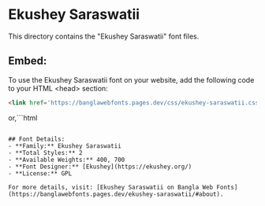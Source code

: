 # Ekushey Saraswatii

This directory contains the "Ekushey Saraswatii" font files.

## Embed:
To use the Ekushey Saraswatii font on your website, add the following code to your HTML &lt;head&gt; section:
```html
<link href='https://banglawebfonts.pages.dev/css/ekushey-saraswatii.css' rel='stylesheet'>
```

or,```html
<style>
@import url('https://banglawebfonts.pages.dev/css/ekushey-saraswatii.css');
</style>
```

## Font Details:
- **Family:** Ekushey Saraswatii
- **Total Styles:** 2
- **Available Weights:** 400, 700
- **Font Designer:** [Ekushey](https://ekushey.org/)
- **License:** GPL

For more details, visit: [Ekushey Saraswatii on Bangla Web Fonts](https://banglawebfonts.pages.dev/ekushey-saraswatii/#about).